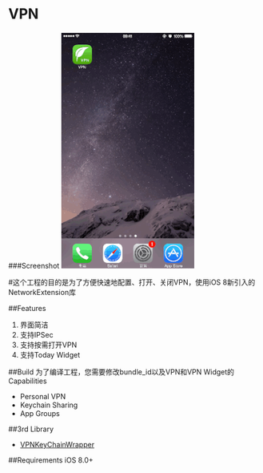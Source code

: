 # VPN

###Screenshot 
![](Demo.gif)

#这个工程的目的是为了方便快速地配置、打开、关闭VPN，使用iOS 8新引入的NetworkExtension库

##Features

1. 界面简洁
2. 支持IPSec
3. 支持按需打开VPN
4. 支持Today Widget

##Build
为了编译工程，您需要修改bundle_id以及VPN和VPN Widget的Capabilities

+ Personal VPN
+ Keychain Sharing
+ App Groups

##3rd Library
* [VPNKeyChainWrapper](https://github.com/kishikawakatsumi/UICKeyChainStore)

##Requirements
iOS 8.0+


